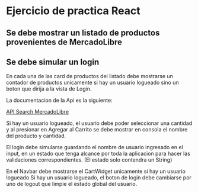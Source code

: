 # Ejercicio de practica React

## Se debe mostrar un listado de productos provenientes de MercadoLibre
## Se debe simular un login

En cada una de las card de productos del listado debe mostrarse un contador de productos
unicamente si hay un usuario logueado sino un boton que dirija a la vista de Login.

La documentacion de la Api es la siguiente:

[API Search MercadoLibre](https://api.mercadolibre.com/sites/MLA/search)

Si hay un usuario logueado, el usuario debe poder seleccionar una cantidad y al 
presionar en Agregar al Carrito se debe mostrar en consola el nombre del producto y cantidad.

El login debe simularse guardando el nombre de usuario ingresado en el input,
en un estado que tenga alcance por toda la aplicacion para hacer las validaciones correspondientes.
(El estado solo contendra un String)

En el Navbar debe mostrarse el CartWidget unicamente si hay un usuario logueado
Si hay un usuario logueado, el boton de login debe cambiarse por uno de logout que limpie el estado global del usuario.


